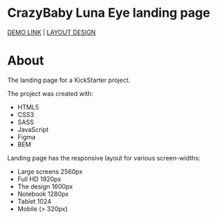 # CrazyBaby Luna Eye landing page
[DEMO LINK](https://varseniuk.github.io/LP_Luna/) |
[LAYOUT DESIGN](https://www.figma.com/file/5jdcVOv7NiA0l0HGfqEyHC/%E2%84%9611-(kickstarter)-(Copy)?node-id=0%3A1)

# About
The landing page for a KickStarter project.

The project was created with:
- HTML5
- CSS3
- SASS
- JavaScript
- Figma
- BEM

Landing page has the responsive layout for various screen-widths:
  - Large screens 2560px
  - Full HD 1920px
  - The design 1600px
  - Notebook 1280px
  - Tablet 1024
  - Mobile (> 320px)

